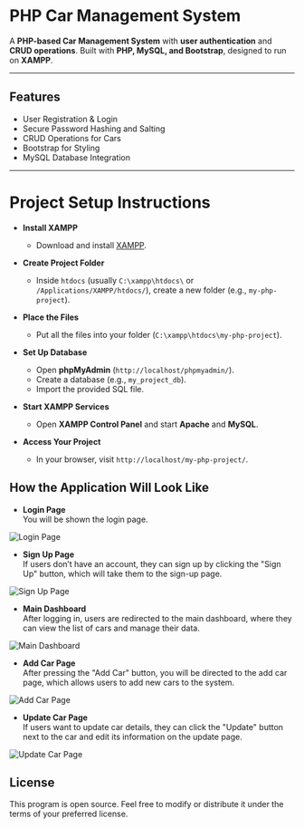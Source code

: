 # PHP Car Management System

A **PHP-based Car Management System** with **user authentication** and **CRUD operations**. Built with **PHP, MySQL, and Bootstrap**, designed to run on **XAMPP**.

---

## Features  
- User Registration & Login  
- Secure Password Hashing and Salting 
- CRUD Operations for Cars  
- Bootstrap for Styling  
- MySQL Database Integration

---

# Project Setup Instructions

- **Install XAMPP**
  - Download and install [XAMPP](https://www.apachefriends.org/download.html).

- **Create Project Folder**
  - Inside `htdocs` (usually `C:\xampp\htdocs\` or `/Applications/XAMPP/htdocs/`), create a new folder (e.g., `my-php-project`).

- **Place the Files**
  - Put all the files into your folder (`C:\xampp\htdocs\my-php-project`).

- **Set Up Database**
  - Open **phpMyAdmin** (`http://localhost/phpmyadmin/`).
  - Create a database (e.g., `my_project_db`).
  - Import the provided SQL file.

- **Start XAMPP Services**
  - Open **XAMPP Control Panel** and start **Apache** and **MySQL**.

- **Access Your Project**
  - In your browser, visit `http://localhost/my-php-project/`.

## How the Application Will Look Like

- **Login Page**  
  You will be shown the login page.

![Login Page](https://github.com/user-attachments/assets/be1d13af-f249-4a6f-b5f5-c0a74998e146)

- **Sign Up Page**  
  If users don’t have an account, they can sign up by clicking the "Sign Up" button, which will take them to the sign-up page.

![Sign Up Page](https://github.com/user-attachments/assets/018b9101-fec0-45e2-83dd-f324b1263ec3)

- **Main Dashboard**  
  After logging in, users are redirected to the main dashboard, where they can view the list of cars and manage their data.

![Main Dashboard](https://github.com/user-attachments/assets/306975c6-70e2-4380-924d-b3142bddeee2)

- **Add Car Page**  
  After pressing the "Add Car" button, you will be directed to the add car page, which allows users to add new cars to the system.

![Add Car Page](https://github.com/user-attachments/assets/45a913b7-e11b-4dfc-8d18-99eb52035d2d)

- **Update Car Page**  
  If users want to update car details, they can click the "Update" button next to the car and edit its information on the update page.

![Update Car Page](https://github.com/user-attachments/assets/27373b57-08d1-4d8b-9ac7-4ed4dfe01ef5)

## License

This program is open source. Feel free to modify or distribute it under the terms of your preferred license.


